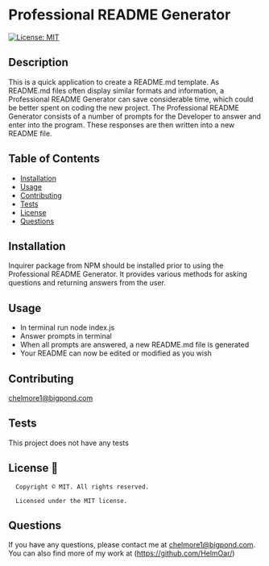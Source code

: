 # Professional README Generator
  [![License: MIT](https://img.shields.io/badge/License-MIT-yellow.svg)](https://opensource.org/licenses/MIT)


## Description
This is a quick application to create a README.md template. 
As README.md files often display similar formats and information, a Professional README Generator can save considerable time, which could be better spent on coding the new project. The Professional README Generator consists of a number of prompts for the Developer to answer and enter into the program. These responses are then written into a new README file.



## Table of Contents
- [Installation](#installation)
- [Usage](#usage)
- [Contributing](#contributing)
- [Tests](#tests)
- [License](#license)
- [Questions](#questions)

## Installation
Inquirer package from NPM should be installed prior to using the Professional README Generator. It provides various methods for asking questions and returning answers from the user.

## Usage
* In terminal run node index.js
* Answer prompts in terminal
* When all prompts are answered, a new README.md file is generated
* Your README can now be edited or modified as you wish


## Contributing
chelmore1@bigpond.com

## Tests
This project does not have any tests


## License 📛
      Copyright © MIT. All rights reserved. 
      
      Licensed under the MIT license.

## Questions
If you have any questions, please contact me at chelmore1@bigpond.com.
You can also find more of my work at (https://github.com/HelmOar/)


